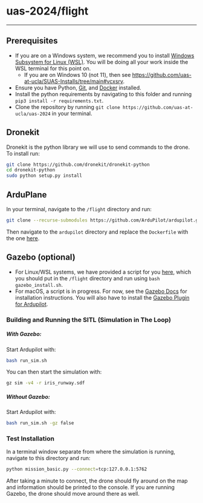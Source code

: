 
# uas-2024/flight
---
## Prerequisites
+ If you are on a Windows system, we recommend you to install [Windows Subsystem for Linux (WSL)](https://learn.microsoft.com/en-us/windows/wsl/install). You will be doing all your work inside the WSL terminal for this point on.
    + If you are on Windows 10 (not 11), then see https://github.com/uas-at-ucla/SUAS-Installs/tree/main#vcxsrv.
+ Ensure you have Python, [Git](https://git-scm.com/downloads), and [Docker](https://docs.docker.com/get-docker/) installed.
+ Install the python requirements by navigating to this folder and running `pip3 install -r requirements.txt`.
+ Clone the repository by running `git clone https://github.com/uas-at-ucla/uas-2024` in your terminal.

## Dronekit
Dronekit is the python library we will use to send commands to the drone. To install run:
```bash
git clone https://github.com/dronekit/dronekit-python
cd dronekit-python
sudo python setup.py install
```

## ArduPlane
In your terminal, navigate to the `/flight` directory and run:
```bash
git clone --recurse-submodules https://github.com/ArduPilot/ardupilot.git
```
Then navigate to the `ardupilot` directory and replace the `Dockerfile` with the one [here](https://gist.github.com/nathanchan631/b11d6706369ad092583bde1704ac10fb).

## Gazebo (optional)
+ For Linux/WSL systems, we have provided a script for you [here](https://github.com/uas-at-ucla/SUAS-Installs/blob/main/gazebo_install.sh), which you should put in the `/flight` directory and run using `bash gazebo_install.sh`.
+ For macOS, a script is in progress. For now, see the [Gazebo Docs](https://gazebosim.org/docs/all/getstarted) for installation instructions. You will also have to install the [Gazebo Plugin for Ardupilot](https://github.com/ArduPilot/ardupilot_gazebo).

### Building and Running the SITL (Simulation in The Loop)
##### With Gazebo:

Start Ardupilot with:
```bash
bash run_sim.sh
```
You can then start the simulation with:
```bash
gz sim -v4 -r iris_runway.sdf
```

##### Without Gazebo:
Start Ardupilot with:
```bash
bash run_sim.sh -gz false
```

### Test Installation
In a terminal window separate from where the simulation is running, navigate to this directory and run:
```bash
python mission_basic.py --connect=tcp:127.0.0.1:5762
```
After taking a minute to connect, the drone should fly around on the map and information should be printed to the console. If you are running Gazebo, the drone should move around there as well.
